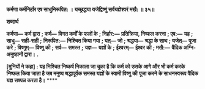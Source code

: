 **कर्मणा कर्मनिर्हार एष साधुनिरूपित: ।** **यच्छ्रद्धया यजेद्विष्णुं सर्वयज्ञेश्वरं मखै: ॥ ३५॥** 

**शब्दार्थ** 

**कर्मणा—** **कर्म द्वारा** **; कर्म—** **विगत कर्मों के फलों के** **; निर्हार:—** **प्रतिक्रिया, निष्फल करना** **; एष:—** **यह** **; साधु—** **सही-सही** **;** **निरूपित:—** **निश्चित किया गया** **; यत्—** **जो** **; श्रद्धया—** **श्रद्धा के साथ** **; यजेत्—** **पूजा करे** **; विष्णुम्—** **विष्णु की** **; सर्व—** **समस्त** **;** **यज्ञ—** **यज्ञों के** **; ईश्वरम्—** **ईश्वर की** **; मखै:—** **वैदिक अग्नि-अनुष्ठानों द्वारा।** **.** 

**[मुनियों ने कहा] : यह निश्चित निष्कर्ष निकाला जा चुका है कि कर्म को उसके आगे और** **भी कर्म करके निष्फल किया जाता है जब मनुष्य श्रद्धापूर्वक समस्त यज्ञों के स्वामी विष्णु की** **पूजा करने के साधनस्वरूप वैदिक यज्ञ सश्पन्न करता है।** **** 
